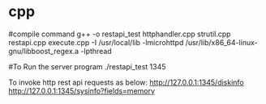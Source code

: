 # cpp
#compile command
g++ -o restapi_test httphandler.cpp  strutil.cpp  restapi.cpp execute.cpp -I /usr/local/lib -lmicrohttpd /usr/lib/x86_64-linux-gnu/libboost_regex.a -lpthread

#To Run the server program
./restapi_test 1345

To invoke http rest api requests as below:
http://127.0.0.1:1345/diskinfo
http://127.0.0.1:1345/sysinfo?fields=memory
